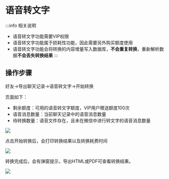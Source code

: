 # 语音转文字

:::info 相关说明

* 语音转文字功能需要VIP权限
* 语音转文字功能属于损耗性功能，因此需要另外购买额度使用
* 语音转文字功能会将转换的内容增量写入数据库，**不会重复转换**，重新解析数据**不会丢失转换结果**
:::

## 操作步骤

好友->导出聊天记录->语音转文字->开始转换

页面如下：

* 剩余额度：可用的语音转文字额度，VIP用户赠送额度100次
* 语音消息数量：当前聊天记录中的语音消息数量
* 待转换数量：语音文件存在，且未在微信中进行转文字的语音消息数量

![](https://blog.lc044.love/static/img/5c1ad55eb3dfaf39f0c9c21eaf54dabd.audio2text.webp)

点击开始转换后，会打印转换结果以及转换耗费时间

![](https://blog.lc044.love/static/img/26cf172fecdfdb244afb5a2c43f7023f.clipboard-2024-07-05.webp)

转换完成后，会有弹窗提示，导出HTML或PDF可查看转换结果。

![](https://blog.lc044.love/static/img/104634ae2f6af45a8f5840fbb6561165.clipboard-2024-07-05.webp)
